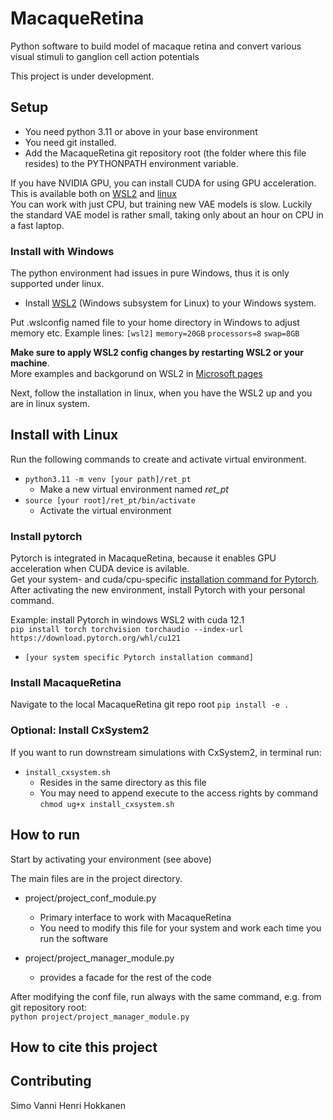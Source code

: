# MacaqueRetina

Python software to build model of macaque retina and convert various visual stimuli to ganglion cell action potentials

This project is under development.

## Setup

- You need python 3.11 or above in your base environment  
- You need git installed.  
- Add the MacaqueRetina git repository root (the folder where this file resides) to the PYTHONPATH environment variable.

If you have NVIDIA GPU, you can install CUDA for using GPU acceleration. This is available both on [WSL2](https://docs.nvidia.com/cuda/wsl-user-guide/index.html) and  [linux](https://docs.nvidia.com/cuda/cuda-installation-guide-linux/index.html)  
You can work with just CPU, but training new VAE models is slow. Luckily the standard VAE model is rather small, taking only about an hour on CPU in a fast laptop.

### Install with Windows

The python environment had issues in pure Windows, thus it is only supported under linux.  

- Install [WSL2](https://learn.microsoft.com/en-us/windows/wsl/install) (Windows subsystem for Linux) to your Windows system.

Put .wslconfig named file to your home directory in Windows to adjust memory etc. Example lines:
`[wsl2]`
`memory=20GB`
`processors=8`
`swap=8GB`

**Make sure to apply WSL2 config changes by restarting WSL2 or your machine**.  
More examples and backgorund on WSL2 in [Microsoft pages](https://learn.microsoft.com/en-us/windows/wsl/wsl-config)

Next, follow the installation in linux, when you have the WSL2 up and you are in linux system.

## Install with Linux

Run the following commands to create and activate virtual environment.

- `python3.11 -m venv [your path]/ret_pt`
  - Make a new virtual environment named *ret_pt*
- `source [your root]/ret_pt/bin/activate`
  - Activate the virtual environment

### Install pytorch

Pytorch is integrated in MacaqueRetina, because it enables GPU acceleration when CUDA device is avilable.  
Get your system- and cuda/cpu-specific [installation command for Pytorch](https://pytorch.org/get-started/locally/).  
After activating the new environment, install Pytorch with your personal command.  

Example: install Pytorch in windows WSL2 with cuda 12.1  
`pip install torch torchvision torchaudio --index-url https://download.pytorch.org/whl/cu121`

- `[your system specific Pytorch installation command]`

### Install MacaqueRetina
Navigate to the local MacaqueRetina git repo root
`pip install -e .`

### Optional: Install CxSystem2
If you want to run downstream simulations with CxSystem2, in terminal run:

- `install_cxsystem.sh`
  - Resides in the same directory as this file
  - You may need to append execute to the access rights by command `chmod ug+x install_cxsystem.sh`

## How to run

Start by activating your environment (see above)

The main files are in the project directory.

- project/project_conf_module.py
  - Primary interface to work with MacaqueRetina
  - You need to modify this file for your system and work each time you run the software

- project/project_manager_module.py
  - provides a facade for the rest of the code

After modifying the conf file, run always with the same command, e.g. from git repository root:  
`python project/project_manager_module.py`

## How to cite this project

## Contributing

Simo Vanni
Henri Hokkanen
